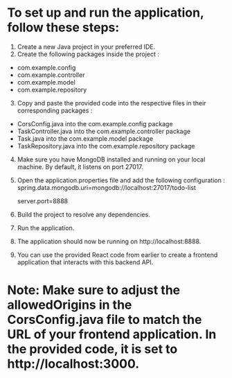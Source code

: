 # To set up and run the application, follow these steps:

1. Create a new Java project in your preferred IDE.
2. Create the following packages inside the project :
* com.example.config
* com.example.controller
* com.example.model
* com.example.repository
3. Copy and paste the provided code into the respective files in their corresponding packages :
* CorsConfig.java into the com.example.config package
* TaskController.java into the com.example.controller package
* Task.java into the com.example.model package
* TaskRepository.java into the com.example.repository package
4. Make sure you have MongoDB installed and running on your local machine. By default, it listens on port 27017.
5. Open the application.properties file and add the following configuration :
   spring.data.mongodb.uri=mongodb://localhost:27017/todo-list
  
   server.port=8888
6. Build the project to resolve any dependencies.
7. Run the application.
8. The application should now be running on http://localhost:8888.
9. You can use the provided React code from earlier to create a frontend application that interacts with this backend API.

# Note: Make sure to adjust the allowedOrigins in the CorsConfig.java file to match the URL of your frontend application. In the provided code, it is set to http://localhost:3000.


